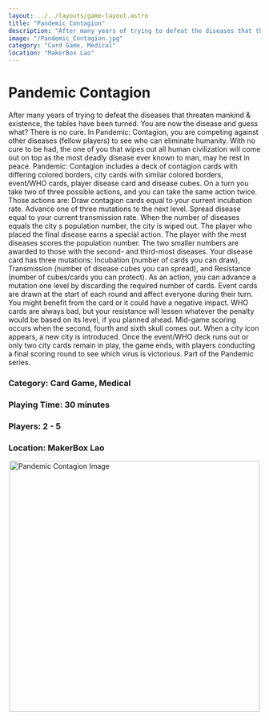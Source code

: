 ```yaml
---
layout: ../../layouts/game-layout.astro
title: "Pandemic Contagion"
description: "After many years of trying to defeat the diseases that threaten mankind & existence, the tables have been turned."
image: "/Pandemic_Contagion.jpg"
category: "Card Game, Medical"
location: "MakerBox Lao"
---
```

# Pandemic Contagion

After many years of trying to defeat the diseases that threaten mankind & existence, the tables have been turned.  You are now the disease and guess what?  There is no cure.  In Pandemic: Contagion, you are competing against other diseases (fellow players) to see who can eliminate humanity. With no cure to be had, the one of you that wipes out all human civilization will come out on top as the most deadly disease ever known to man, may he rest in peace.  Pandemic: Contagion includes a deck of contagion cards with differing colored borders, city cards with similar colored borders, event/WHO cards, player disease card and disease cubes. On a turn you take two of three possible actions, and you can take the same action twice. Those actions are:        Draw contagion cards equal to your current incubation rate.      Advance one of three mutations to the next level.      Spread disease equal to your current transmission rate.   When the number of diseases equals the city s population number, the city is wiped out.  The player who placed the final disease earns a special action. The player with the most diseases scores the population number. The two smaller numbers are awarded to those with the second- and third-most diseases.  Your disease card has three mutations: Incubation (number of cards you can draw), Transmission (number of disease cubes you can spread), and Resistance (number of cubes/cards you can protect). As an action, you can advance a mutation one level by discarding the required number of cards.  Event cards are drawn at the start of each round and affect everyone during their turn. You might benefit from the card or it could have a negative impact. WHO cards are always bad, but your resistance will lessen whatever the penalty would be based on its level, if you planned ahead.  Mid-game scoring occurs when the second, fourth and sixth skull comes out.  When a city icon appears, a new city is introduced.  Once the event/WHO deck runs out or only two city cards remain in play, the game ends, with players conducting a final scoring round to see which virus is victorious.  Part of the Pandemic series.  

### Category: Card Game, Medical

### Playing Time: 30 minutes

### Players: 2 - 5

### Location: MakerBox Lao

<img src="/Pandemic_Contagion.jpg" alt="Pandemic Contagion Image" width="500" style="display: block; margin: 0 auto">

